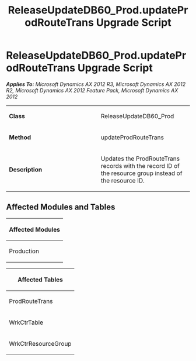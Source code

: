 ﻿---
title: ReleaseUpdateDB60_Prod.updateProdRouteTrans Upgrade Script
TOCTitle: ReleaseUpdateDB60_Prod.updateProdRouteTrans Upgrade Script
ms:assetid: b9b8a26b-ec80-9a82-c258-940c76e2c7fd
ms:mtpsurl: https://msdn.microsoft.com/en-us/library/JJ737105(v=AX.60)
ms:contentKeyID: 49710787
ms.date: 05/18/2015
mtps_version: v=AX.60
---

# ReleaseUpdateDB60\_Prod.updateProdRouteTrans Upgrade Script 


_**Applies To:** Microsoft Dynamics AX 2012 R3, Microsoft Dynamics AX 2012 R2, Microsoft Dynamics AX 2012 Feature Pack, Microsoft Dynamics AX 2012_

<table>
<colgroup>
<col style="width: 50%" />
<col style="width: 50%" />
</colgroup>
<tbody>
<tr class="odd">
<td><p><strong>Class</strong></p></td>
<td><p>ReleaseUpdateDB60_Prod</p></td>
</tr>
<tr class="even">
<td><p><strong>Method</strong></p></td>
<td><p>updateProdRouteTrans</p></td>
</tr>
<tr class="odd">
<td><p><strong>Description</strong></p></td>
<td><p>Updates the ProdRouteTrans records with the record ID of the resource group instead of the resource ID.</p></td>
</tr>
</tbody>
</table>


## Affected Modules and Tables

<table>
<colgroup>
<col style="width: 100%" />
</colgroup>
<thead>
<tr class="header">
<th><p>Affected Modules</p></th>
</tr>
</thead>
<tbody>
<tr class="odd">
<td><p>Production</p></td>
</tr>
</tbody>
</table>


<table>
<colgroup>
<col style="width: 100%" />
</colgroup>
<thead>
<tr class="header">
<th><p>Affected Tables</p></th>
</tr>
</thead>
<tbody>
<tr class="odd">
<td><p>ProdRouteTrans</p></td>
</tr>
<tr class="even">
<td><p>WrkCtrTable</p></td>
</tr>
<tr class="odd">
<td><p>WrkCtrResourceGroup</p></td>
</tr>
</tbody>
</table>

  


